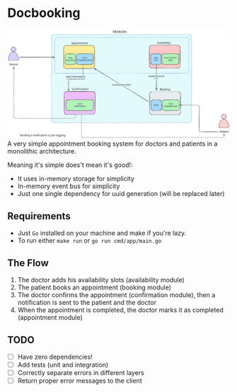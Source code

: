 # Docbooking
![](./.assets/modular_monolith_docbooking.svg)
A very simple appointment booking system for doctors and patients in a monolithic architecture.

Meaning it's simple does't mean it's good!:
- It uses in-memory storage for simplicity
- In-memory event bus for simplicity
- Just one single dependency for uuid generation (will be replaced later)

## Requirements
* Just `Go` installed on your machine and make if you're lazy.
* To run either `make run` or `go run cmd/app/main.go`

## The Flow
1. The doctor adds his availability slots (availability module)
2. The patient books an appointment (booking module)
3. The doctor confirms the appointment (confirmation module), then a notification is sent to the patient and the doctor
4. When the appointment is completed, the doctor marks it as completed (appointment module)

## TODO
- [ ] Have zero dependencies!
- [ ] Add tests (unit and integration)
- [ ] Correctly separate errors in different layers
- [ ] Return proper error messages to the client
